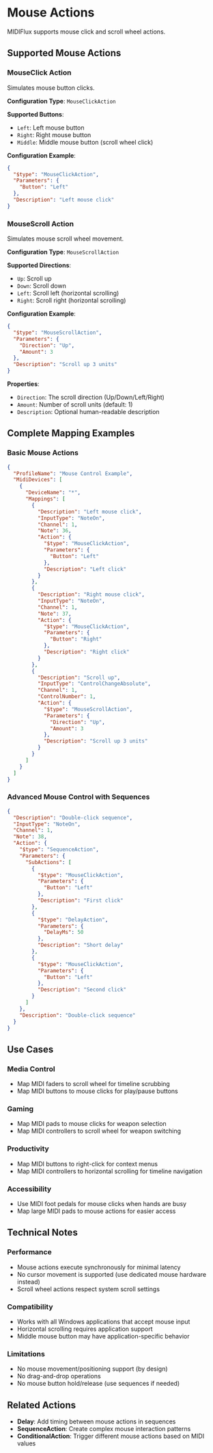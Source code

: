 # Mouse Actions

MIDIFlux supports mouse click and scroll wheel actions.

## Supported Mouse Actions

### MouseClick Action

Simulates mouse button clicks.

**Configuration Type**: `MouseClickAction`

**Supported Buttons**:
- `Left`: Left mouse button
- `Right`: Right mouse button
- `Middle`: Middle mouse button (scroll wheel click)

**Configuration Example**:
```json
{
  "$type": "MouseClickAction",
  "Parameters": {
    "Button": "Left"
  },
  "Description": "Left mouse click"
}
```

### MouseScroll Action

Simulates mouse scroll wheel movement.

**Configuration Type**: `MouseScrollAction`

**Supported Directions**:
- `Up`: Scroll up
- `Down`: Scroll down
- `Left`: Scroll left (horizontal scrolling)
- `Right`: Scroll right (horizontal scrolling)

**Configuration Example**:
```json
{
  "$type": "MouseScrollAction",
  "Parameters": {
    "Direction": "Up",
    "Amount": 3
  },
  "Description": "Scroll up 3 units"
}
```

**Properties**:
- `Direction`: The scroll direction (Up/Down/Left/Right)
- `Amount`: Number of scroll units (default: 1)
- `Description`: Optional human-readable description

## Complete Mapping Examples

### Basic Mouse Actions

```json
{
  "ProfileName": "Mouse Control Example",
  "MidiDevices": [
    {
      "DeviceName": "*",
      "Mappings": [
        {
          "Description": "Left mouse click",
          "InputType": "NoteOn",
          "Channel": 1,
          "Note": 36,
          "Action": {
            "$type": "MouseClickAction",
            "Parameters": {
              "Button": "Left"
            },
            "Description": "Left click"
          }
        },
        {
          "Description": "Right mouse click",
          "InputType": "NoteOn",
          "Channel": 1,
          "Note": 37,
          "Action": {
            "$type": "MouseClickAction",
            "Parameters": {
              "Button": "Right"
            },
            "Description": "Right click"
          }
        },
        {
          "Description": "Scroll up",
          "InputType": "ControlChangeAbsolute",
          "Channel": 1,
          "ControlNumber": 1,
          "Action": {
            "$type": "MouseScrollAction",
            "Parameters": {
              "Direction": "Up",
              "Amount": 3
            },
            "Description": "Scroll up 3 units"
          }
        }
      ]
    }
  ]
}
```

### Advanced Mouse Control with Sequences

```json
{
  "Description": "Double-click sequence",
  "InputType": "NoteOn",
  "Channel": 1,
  "Note": 38,
  "Action": {
    "$type": "SequenceAction",
    "Parameters": {
      "SubActions": [
        {
          "$type": "MouseClickAction",
          "Parameters": {
            "Button": "Left"
          },
          "Description": "First click"
        },
        {
          "$type": "DelayAction",
          "Parameters": {
            "DelayMs": 50
          },
          "Description": "Short delay"
        },
        {
          "$type": "MouseClickAction",
          "Parameters": {
            "Button": "Left"
          },
          "Description": "Second click"
        }
      ]
    },
    "Description": "Double-click sequence"
  }
}
```

## Use Cases

### Media Control
- Map MIDI faders to scroll wheel for timeline scrubbing
- Map MIDI buttons to mouse clicks for play/pause buttons

### Gaming
- Map MIDI pads to mouse clicks for weapon selection
- Map MIDI controllers to scroll wheel for weapon switching

### Productivity
- Map MIDI buttons to right-click for context menus
- Map MIDI controllers to horizontal scrolling for timeline navigation

### Accessibility
- Use MIDI foot pedals for mouse clicks when hands are busy
- Map large MIDI pads to mouse actions for easier access

## Technical Notes

### Performance
- Mouse actions execute synchronously for minimal latency
- No cursor movement is supported (use dedicated mouse hardware instead)
- Scroll wheel actions respect system scroll settings

### Compatibility
- Works with all Windows applications that accept mouse input
- Horizontal scrolling requires application support
- Middle mouse button may have application-specific behavior

### Limitations
- No mouse movement/positioning support (by design)
- No drag-and-drop operations
- No mouse button hold/release (use sequences if needed)

## Related Actions

- **Delay**: Add timing between mouse actions in sequences
- **SequenceAction**: Create complex mouse interaction patterns
- **ConditionalAction**: Trigger different mouse actions based on MIDI values
